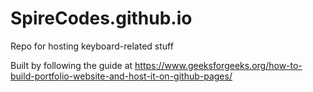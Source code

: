 # SpireCodes.github.io
Repo for hosting keyboard-related stuff

Built by following the guide at https://www.geeksforgeeks.org/how-to-build-portfolio-website-and-host-it-on-github-pages/